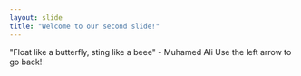 ```yaml
---
layout: slide
title: "Welcome to our second slide!"
---
```

"Float like a butterfly, sting like a beee" - Muhamed Ali
Use the left arrow to go back!
